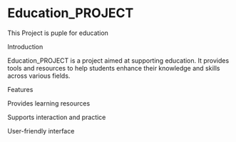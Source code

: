 # Education_PROJECT
This Project is puple for education

Introduction

Education_PROJECT is a project aimed at supporting education. It provides tools and resources to help students enhance their knowledge and skills across various fields.

Features

Provides learning resources

Supports interaction and practice

User-friendly interface